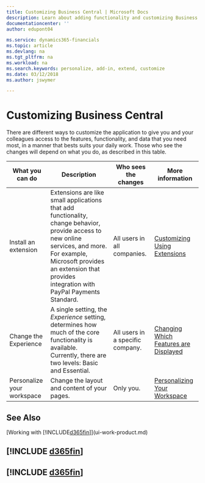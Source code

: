 ```yaml
---
title: Customizing Business Central | Microsoft Docs
description: Learn about adding functionality and customizing Business Central.
documentationcenter: ''
author: edupont04

ms.service: dynamics365-financials
ms.topic: article
ms.devlang: na
ms.tgt_pltfrm: na
ms.workload: na
ms.search.keywords: personalize, add-in, extend, customize
ms.date: 03/12/2018
ms.author: jswymer

---
```

# Customizing Business Central
<!--NAV # Customizing Dynamics NAV -->
There are different ways to customize the application to give you and your colleagues access to the features, functionality, and data that you need most, in a manner that bests suits your daily work. Those who see the changes will depend on what you do, as described in this table.


|      What you can do       |                                                                                                              Description                                                                                                               |       Who sees the changes       |                                       More information                                       |
|----------------------------|----------------------------------------------------------------------------------------------------------------------------------------------------------------------------------------------------------------------------------------|----------------------------------|----------------------------------------------------------------------------------------------|
|    Install an extension    | Extensions are like small applications that add functionality, change behavior, provide access to new online services, and more. For example, Microsoft provides an extension that provides integration with PayPal Payments Standard. |   All users in all companies.    |                       [Customizing Using Extensions](ui-extensions.md)                       |
|   Change the Experience    |                                     A single setting, the *Experience* setting, determines how much of the core functionality is available. Currently, there are two levels: Basic and Essential.                                      | All users in a specific company. | [Changing Which Features are Displayed](ui-experiences.md) |
| Personalize your workspace |                                                                                              Change the layout and content of your pages.                                                                                              |            Only you.             |                  [Personalizing Your Workspace](ui-personalization-user.md)                  |

## See Also
[Working with [!INCLUDE[d365fin](includes/d365fin_md.md)]](ui-work-product.md)  

## [!INCLUDE [d365fin](includes/free_trial_md.md)]  
## [!INCLUDE [d365fin](includes/training_link_md.md)]
